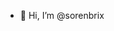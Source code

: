 - 👋 Hi, I’m @sorenbrix

<!---
sorenbrix/sorenbrix is a ✨ special ✨ repository because its `README.md` (this file) appears on your GitHub profile.
You can click the Preview link to take a look at your changes.
--->
